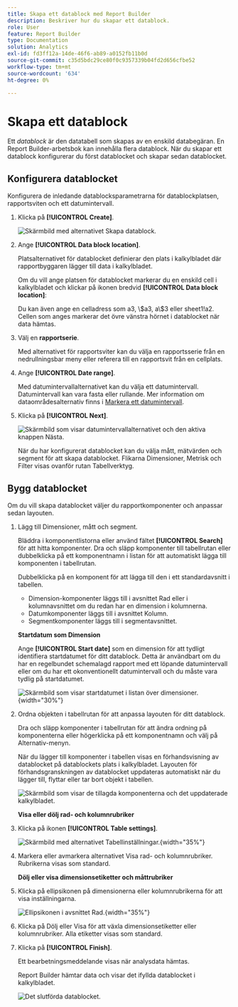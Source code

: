 ```yaml
---
title: Skapa ett datablock med Report Builder
description: Beskriver hur du skapar ett datablock.
role: User
feature: Report Builder
type: Documentation
solution: Analytics
exl-id: fd3ff12a-14de-46f6-ab89-a0152fb11b0d
source-git-commit: c35d5bdc29ce80f0c9357339b04fd2d656cfbe52
workflow-type: tm+mt
source-wordcount: '634'
ht-degree: 0%

---
```


# Skapa ett datablock

Ett *datablock* är den datatabell som skapas av en enskild databegäran. En Report Builder-arbetsbok kan innehålla flera datablock. När du skapar ett datablock konfigurerar du först datablocket och skapar sedan datablocket.

## Konfigurera datablocket

Konfigurera de inledande datablocksparametrarna för datablockplatsen, rapportsviten och ett datumintervall.

1. Klicka på **[!UICONTROL Create]**.

   ![Skärmbild med alternativet Skapa datablock.](./assets/create_db.png)

1. Ange **[!UICONTROL Data block location]**.

   Platsalternativet för datablocket definierar den plats i kalkylbladet där rapportbyggaren lägger till data i kalkylbladet.

   Om du vill ange platsen för datablocket markerar du en enskild cell i kalkylbladet och klickar på ikonen bredvid **[!UICONTROL Data block location]**:

   Du kan även ange en celladress som a3, \\\$a3, a\\$3 eller sheet1!a2. Cellen som anges markerar det övre vänstra hörnet i datablocket när data hämtas.

1. Välj en **rapportserie**.

   Med alternativet för rapportsviter kan du välja en rapportsserie från en nedrullningsbar meny eller referera till en rapportsvit från en cellplats.

1. Ange **[!UICONTROL Date range]**.

   Med datumintervallalternativet kan du välja ett datumintervall. Datumintervall kan vara fasta eller rullande. Mer information om dataområdesalternativ finns i [Markera ett datumintervall](select-date-range.md).

1. Klicka på **[!UICONTROL Next]**.

   ![Skärmbild som visar datumintervallalternativet och den aktiva knappen Nästa.](./assets/choose_date_report_suite.png)

   När du har konfigurerat datablocket kan du välja mått, mätvärden och segment för att skapa datablocket. Flikarna Dimensioner, Metrisk och Filter visas ovanför rutan Tabellverktyg.

## Bygg datablocket

Om du vill skapa datablocket väljer du rapportkomponenter och anpassar sedan layouten.

1. Lägg till Dimensioner, mått och segment.

   Bläddra i komponentlistorna eller använd fältet **[!UICONTROL Search]** för att hitta komponenter. Dra och släpp komponenter till tabellrutan eller dubbelklicka på ett komponentnamn i listan för att automatiskt lägga till komponenten i tabellrutan.

   Dubbelklicka på en komponent för att lägga till den i ett standardavsnitt i tabellen.

   - Dimension-komponenter läggs till i avsnittet Rad eller i kolumnavsnittet om du redan har en dimension i kolumnerna.
   - Datumkomponenter läggs till i avsnittet Kolumn.
   - Segmentkomponenter läggs till i segmentavsnittet.

   **Startdatum som Dimension**

   Ange **[!UICONTROL Start date]** som en dimension för att tydligt identifiera startdatumet för ditt datablock. Detta är användbart om du har en regelbundet schemalagd rapport med ett löpande datumintervall eller om du har ett okonventionellt datumintervall och du måste vara tydlig på startdatumet.

   ![Skärmbild som visar startdatumet i listan över dimensioner.](./assets/start-date-dimension.png){width="30%"}

1. Ordna objekten i tabellrutan för att anpassa layouten för ditt datablock.

   Dra och släpp komponenter i tabellrutan för att ändra ordning på komponenterna eller högerklicka på ett komponentnamn och välj på Alternativ-menyn.

   När du lägger till komponenter i tabellen visas en förhandsvisning av datablocket på datablockets plats i kalkylbladet. Layouten för förhandsgranskningen av datablocket uppdateras automatiskt när du lägger till, flyttar eller tar bort objekt i tabellen.

   ![Skärmbild som visar de tillagda komponenterna och det uppdaterade kalkylbladet.](./assets/image10.png)

   **Visa eller dölj rad- och kolumnrubriker**

1. Klicka på ikonen **[!UICONTROL Table settings]**.

   ![Skärmbild med alternativet Tabellinställningar.](./assets/table-settings.png){width="35%"}

1. Markera eller avmarkera alternativet Visa rad- och kolumnrubriker. Rubrikerna visas som standard.

   **Dölj eller visa dimensionsetiketter och måttrubriker**

1. Klicka på ellipsikonen på dimensionerna eller kolumnrubrikerna för att visa inställningarna.

   ![Ellipsikonen i avsnittet Rad.](./assets/row-heading.png){width="35%"}

1. Klicka på Dölj eller Visa för att växla dimensionsetiketter eller kolumnrubriker. Alla etiketter visas som standard.

1. Klicka på **[!UICONTROL Finish]**.

   Ett bearbetningsmeddelande visas när analysdata hämtas.

   Report Builder hämtar data och visar det ifyllda datablocket i kalkylbladet.

   ![Det slutförda datablocket.](./assets/image12.png)
